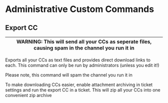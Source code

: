 # Administrative Custom Commands

## Export CC

| WARNING: This will send all your CCs as seperate files, causing spam in the channel you run it in
| --- |

Exports all your CCs as text files and provides direct download links to each.
This command can only be run by administrators (unless you edit it!)

Please note, this command will spam the channel you run it in

To make downloading CCs easier, enable attachment archiving in ticket settings and run the export CC in a ticket.
This will zip all your CCs into one convenient zip archive

<!-- Advanced export CC command under developement --->
